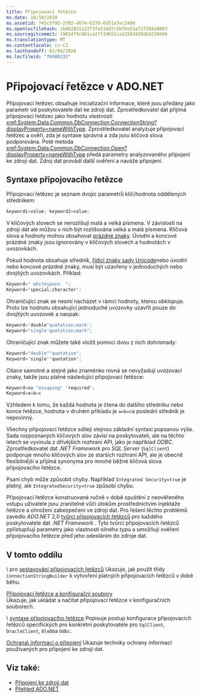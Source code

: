 ```yaml
---
title: Připojovací řetězce
ms.date: 10/10/2018
ms.assetid: 745c5f95-2f02-4674-b378-6d51a7ec2490
ms.openlocfilehash: cb0b2831a22f3fe51dd7c5bfbe51e72f266a0003
ms.sourcegitcommit: 19014f9c081ca2ff19652ca12503828db8239d48
ms.translationtype: MT
ms.contentlocale: cs-CZ
ms.lasthandoff: 02/04/2020
ms.locfileid: "76980233"
---
```

# <a name="connection-strings-in-adonet"></a>Připojovací řetězce v ADO.NET

Připojovací řetězec obsahuje inicializační informace, které jsou předány jako parametr od poskytovatele dat ke zdroji dat. Zprostředkovatel dat přijímá připojovací řetězec jako hodnotu vlastnosti <xref:System.Data.Common.DbConnection.ConnectionString?displayProperty=nameWithType>. Zprostředkovatel analyzuje připojovací řetězec a ověří, zda je syntaxe správná a zda jsou klíčová slova podporována. Poté metoda <xref:System.Data.Common.DbConnection.Open?displayProperty=nameWithType> předá parametry analyzovaného připojení ke zdroji dat. Zdroj dat provádí další ověření a naváže připojení.

## <a name="connection-string-syntax"></a>Syntaxe připojovacího řetězce

Připojovací řetězec je seznam dvojic parametrů klíč/hodnota oddělených středníkem:

```csharp
keyword1=value; keyword2=value;
```

V klíčových slovech se nerozlišují malá a velká písmena. V závislosti na zdroji dat ale můžou v nich být rozlišována velká a malá písmena. Klíčová slova a hodnoty mohou obsahovat [prázdné znaky](https://en.wikipedia.org/wiki/Whitespace_character#Unicode). Úvodní a koncové prázdné znaky jsou ignorovány v klíčových slovech a hodnotách v uvozovkách.

Pokud hodnota obsahuje středník, [řídicí znaky sady Unicode](https://en.wikipedia.org/wiki/Unicode_control_characters)nebo úvodní nebo koncové prázdné znaky, musí být uzavřeny v jednoduchých nebo dvojitých uvozovkách. Příklad:

```csharp
Keyword=" whitespace  ";
Keyword='special;character';
```

Ohraničující znak se nesmí nacházet v rámci hodnoty, kterou obklopuje. Proto lze hodnotu obsahující jednoduché uvozovky uzavřít pouze do dvojitých uvozovek a naopak:

```csharp
Keyword='double"quotation;mark';
Keyword="single'quotation;mark";
```

Ohraničující znak můžete také vložit pomocí dvou z nich dohromady:

```csharp
Keyword="double""quotation";
Keyword='single''quotation';
```

Citace samotné a stejně jako znaménko rovná se nevyžadují uvozovací znaky, takže jsou platné následující připojovací řetězce:

```csharp
Keyword=no "escaping" 'required';
Keyword=a=b=c
```

Vzhledem k tomu, že každá hodnota je čtena do dalšího středníku nebo konce řetězce, hodnota v druhém příkladu je `a=b=c`a poslední středník je nepovinný.

Všechny připojovací řetězce sdílejí stejnou základní syntaxi popsanou výše. Sada rozpoznaných klíčových slov závisí na poskytovateli, ale na těchto letech se vyvinula z dřívějších rozhraní API, jako je například *ODBC*. Zprostředkovatel dat *.NET Framework* pro *SQL Server* (`SqlClient`) podporuje mnoho klíčových slov ze starších rozhraní API, ale je obecně flexibilnější a přijímá synonyma pro mnohé běžné klíčová slova připojovacího řetězce.

Psaní chyb může způsobit chyby. Například `Integrated Security=true` je platný, ale `IntegratedSecurity=true` způsobí chybu.

Připojovací řetězce konstruované ručně v době spuštění z neověřeného vstupu uživatele jsou zranitelné vůči útokům prostřednictvím injektáže řetězce a ohrožení zabezpečení ve zdroji dat. Pro řešení těchto problémů zavedlo *ADO.NET* 2,0 [tvůrci připojovacích řetězců](connection-string-builders.md) pro každého poskytovatele dat *.NET Framework* . Tyto tvůrci připojovacích řetězců zpřístupňují parametry jako vlastnosti silného typu a umožňují ověření připojovacího řetězce před jeho odesláním do zdroje dat.

## <a name="in-this-section"></a>V tomto oddílu

\ pro [sestavování připojovacích řetězců](connection-string-builders.md)
Ukazuje, jak použít třídy `ConnectionStringBuilder` k vytvoření platných připojovacích řetězců v době běhu.

[Připojovací řetězce a konfigurační soubory](connection-strings-and-configuration-files.md)\
Ukazuje, jak ukládat a načítat připojovací řetězce v konfiguračních souborech.

\ [syntaxe připojovacího řetězce](connection-string-syntax.md)
Popisuje postup konfigurace připojovacích řetězců specifických pro konkrétní poskytovatele pro `SqlClient`, `OracleClient`, `OleDb`a `Odbc`.

[Ochrana\ informací o připojení](protecting-connection-information.md)
Ukazuje techniky ochrany informací používaných pro připojení ke zdroji dat.

## <a name="see-also"></a>Viz také:

- [Připojení ke zdroji dat](/cpp/data/odbc/connecting-to-a-data-source)
- [Přehled ADO.NET](ado-net-overview.md)
